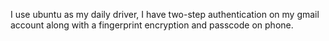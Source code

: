 I use ubuntu as my daily driver, I have two-step authentication on my gmail account along with a fingerprint encryption and passcode on phone.

